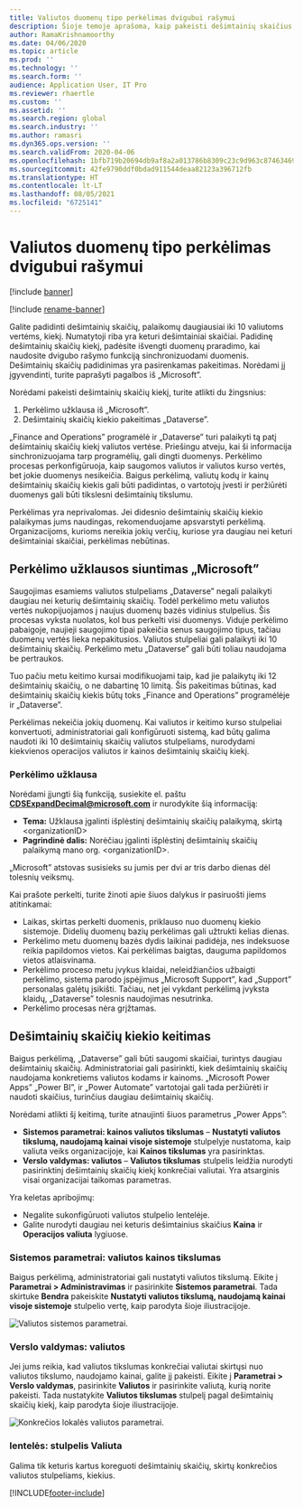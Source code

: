 ```yaml
---
title: Valiutos duomenų tipo perkėlimas dvigubui rašymui
description: Šioje temoje aprašoma, kaip pakeisti dešimtainių skaičius, kurie dvigubu rašymu palaiko valiutą.
author: RamaKrishnamoorthy
ms.date: 04/06/2020
ms.topic: article
ms.prod: ''
ms.technology: ''
ms.search.form: ''
audience: Application User, IT Pro
ms.reviewer: rhaertle
ms.custom: ''
ms.assetid: ''
ms.search.region: global
ms.search.industry: ''
ms.author: ramasri
ms.dyn365.ops.version: ''
ms.search.validFrom: 2020-04-06
ms.openlocfilehash: 1bfb719b20694db9af8a2a013786b8309c23c9d963c8746346930bbde96e9bbb
ms.sourcegitcommit: 42fe9790ddf0bdad911544deaa82123a396712fb
ms.translationtype: HT
ms.contentlocale: lt-LT
ms.lasthandoff: 08/05/2021
ms.locfileid: "6725141"
---
```

# <a name="currency-data-type-migration-for-dual-write"></a>Valiutos duomenų tipo perkėlimas dvigubui rašymui

[!include [banner](../../includes/banner.md)]

[!include [rename-banner](~/includes/cc-data-platform-banner.md)]

Galite padidinti dešimtainių skaičių, palaikomų daugiausiai iki 10 valiutoms vertėms, kiekį. Numatytoji riba yra keturi dešimtainiai skaičiai. Padidinę dešimtainių skaičių kiekį, padėsite išvengti duomenų praradimo, kai naudosite dvigubo rašymo funkciją sinchronizuodami duomenis. Dešimtainių skaičių padidinimas yra pasirenkamas pakeitimas. Norėdami jį įgyvendinti, turite paprašyti pagalbos iš „Microsoft”.

Norėdami pakeisti dešimtainių skaičių kiekį, turite atlikti du žingsnius:

1. Perkėlimo užklausa iš „Microsoft”.
2. Dešimtainių skaičių kiekio pakeitimas „Dataverse”.

„Finance and Operations” programėlė ir „Dataverse” turi palaikyti tą patį dešimtainių skaičių kiekį valiutos vertėse. Priešingu atveju, kai ši informacija sinchronizuojama tarp programėlių, gali dingti duomenys. Perkėlimo procesas perkonfigūruoja, kaip saugomos valiutos ir valiutos kurso vertės, bet jokie duomenys nesikeičia. Baigus perkėlimą, valiutų kodų ir kainų dešimtainių skaičių kiekis gali būti padidintas, o vartotojų įvesti ir peržiūrėti duomenys gali būti tikslesni dešimtainių tikslumu.

Perkėlimas yra neprivalomas. Jei didesnio dešimtainių skaičių kiekio palaikymas jums naudingas, rekomenduojame apsvarstyti perkėlimą. Organizacijoms, kurioms nereikia jokių verčių, kuriose yra daugiau nei keturi dešimtainiai skaičiai, perkėlimas nebūtinas.

## <a name="requesting-migration-from-microsoft"></a>Perkėlimo užklausos siuntimas „Microsoft”

Saugojimas esamiems valiutos stulpeliams „Dataverse” negali palaikyti daugiau nei keturių dešimtainių skaičių. Todėl perkėlimo metu valiutos vertės nukopijuojamos į naujus duomenų bazės vidinius stulpelius. Šis procesas vyksta nuolatos, kol bus perkelti visi duomenys. Viduje perkėlimo pabaigoje, naujieji saugojimo tipai pakeičia senus saugojimo tipus, tačiau duomenų vertės lieka nepakitusios. Valiutos stulpeliai gali palaikyti iki 10 dešimtainių skaičių. Perkėlimo metu „Dataverse” gali būti toliau naudojama be pertraukos.

Tuo pačiu metu keitimo kursai modifikuojami taip, kad jie palaikytų iki 12 dešimtainių skaičių, o ne dabartinę 10 limitą. Šis pakeitimas būtinas, kad dešimtainių skaičių kiekis būtų toks „Finance and Operations” programėlėje ir „Dataverse”.

Perkėlimas nekeičia jokių duomenų. Kai valiutos ir keitimo kurso stulpeliai konvertuoti, administratoriai gali konfigūruoti sistemą, kad būtų galima naudoti iki 10 dešimtainių skaičių valiutos stulpeliams, nurodydami kiekvienos operacijos valiutos ir kainos dešimtainių skaičių kiekį.

### <a name="request-a-migration"></a>Perkėlimo užklausa

Norėdami įjungti šią funkciją, susiekite el. paštu **CDSExpandDecimal@microsoft.com** ir nurodykite šią informaciją:

+ **Tema:** Užklausa įgalinti išplėstinį dešimtainių skaičių palaikymą, skirtą \<organizationID\>
+ **Pagrindinė dalis:** Norėčiau įgalinti išplėstinį dešimtainių skaičių palaikymą mano org. \<organizationID\>.

„Microsoft” atstovas susisieks su jumis per dvi ar tris darbo dienas dėl tolesnių veiksmų.

Kai prašote perkelti, turite žinoti apie šiuos dalykus ir pasiruošti jiems atitinkamai:

+ Laikas, skirtas perkelti duomenis, priklauso nuo duomenų kiekio sistemoje. Didelių duomenų bazių perkėlimas gali užtrukti kelias dienas.
+ Perkėlimo metu duomenų bazės dydis laikinai padidėja, nes indeksuose reikia papildomos vietos. Kai perkėlimas baigtas, dauguma papildomos vietos atlaisvinama.
+ Perkėlimo proceso metu įvykus klaidai, neleidžiančios užbaigti perkėlimo, sistema parodo įspėjimus „Microsoft Support”, kad „Support” personalas galėtų įsikišti. Tačiau, net jei vykdant perkėlimą įvyksta klaidų, „Dataverse” tolesnis naudojimas nesutrinka.
+ Perkėlimo procesas nėra grįžtamas.

## <a name="changing-the-number-of-decimal-places"></a>Dešimtainių skaičių kiekio keitimas

Baigus perkėlimą, „Dataverse” gali būti saugomi skaičiai, turintys daugiau dešimtainių skaičių. Administratoriai gali pasirinkti, kiek dešimtainių skaičių naudojama konkretiems valiutos kodams ir kainoms. „Microsoft Power Apps” „Power BI”, ir „Power Automate” vartotojai gali tada peržiūrėti ir naudoti skaičius, turinčius daugiau dešimtainių skaičių.

Norėdami atlikti šį keitimą, turite atnaujinti šiuos parametrus „Power Apps”:

+ **Sistemos parametrai: kainos valiutos tikslumas** – **Nustatyti valiutos tikslumą, naudojamą kainai visoje sistemoje** stulpelyje nustatoma, kaip valiuta veiks organizacijoje, kai **Kainos tikslumas** yra pasirinktas.
+ **Verslo valdymas: valiutos** – **Valiutos tikslumas** stulpelis leidžia nurodyti pasirinktinį dešimtainių skaičių kiekį konkrečiai valiutai. Yra atsarginis visai organizacijai taikomas parametras.

Yra keletas apribojimų:

+ Negalite sukonfigūruoti valiutos stulpelio lentelėje.
+ Galite nurodyti daugiau nei keturis dešimtainius skaičius **Kaina** ir **Operacijos valiuta** lygiuose.

### <a name="system-settings-currency-precision-for-pricing"></a>Sistemos parametrai: valiutos kainos tikslumas

Baigus perkėlimą, administratoriai gali nustatyti valiutos tikslumą. Eikite į **Parametrai \> Administravimas** ir pasirinkite **Sistemos parametrai**. Tada skirtuke **Bendra** pakeiskite **Nustatyti valiutos tikslumą, naudojamą kainai visoje sistemoje** stulpelio vertę, kaip parodyta šioje iliustracijoje.

![Valiutos sistemos parametrai.](media/currency-system-settings.png)

### <a name="business-management-currencies"></a>Verslo valdymas: valiutos

Jei jums reikia, kad valiutos tikslumas konkrečiai valiutai skirtųsi nuo valiutos tikslumo, naudojamo kainai, galite jį pakeisti. Eikite į **Parametrai \> Verslo valdymas**, pasirinkite **Valiutos** ir pasirinkite valiutą, kurią norite pakeisti. Tada nustatykite **Valiutos tikslumas** stulpelį pagal dešimtainių skaičių kiekį, kaip parodyta šioje iliustracijoje.

![Konkrečios lokalės valiutos parametrai.](media/specific-currency.png)

### <a name="tables-currency-column"></a>lentelės: stulpelis Valiuta

Galima tik keturis kartus koreguoti dešimtainių skaičių, skirtų konkrečios valiutos stulpeliams, kiekius.


[!INCLUDE[footer-include](../../../../includes/footer-banner.md)]